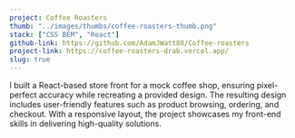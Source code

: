 ```yaml
---
project: Coffee Roasters
thumb: "../images/thumbs/coffee-roasters-thumb.png"
stack: ["CSS BEM", "React"]
github-link: https://github.com/AdamJWatt88/Coffee-roasters
project-link: https://coffee-roasters-drab.vercel.app/
slug: true
---
```


I built a React-based store front for a mock coffee shop, ensuring pixel-perfect accuracy while recreating a provided design. The resulting design includes user-friendly features such as product browsing, ordering, and checkout. With a responsive layout, the project showcases my front-end skills in delivering high-quality solutions.